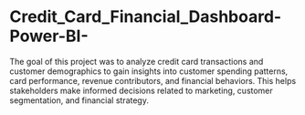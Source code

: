 # Credit_Card_Financial_Dashboard-Power-BI-
The goal of this project was to analyze credit card transactions and customer demographics to gain insights into customer spending patterns, card performance, revenue contributors, and financial behaviors. This helps stakeholders make informed decisions related to marketing, customer segmentation, and financial strategy.
